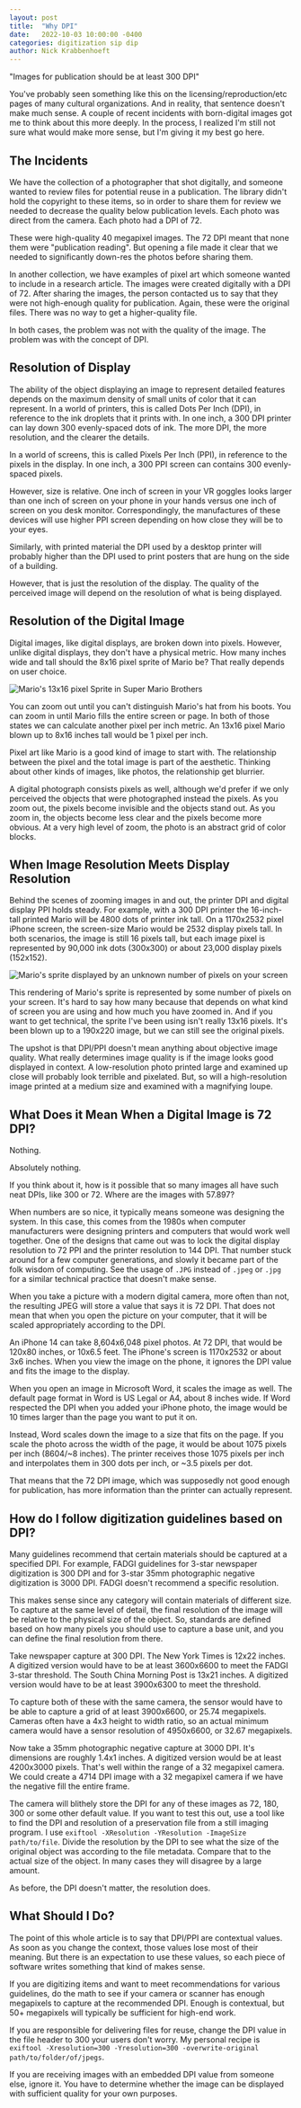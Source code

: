 ```yaml
---
layout: post
title:  "Why DPI"
date:   2022-10-03 10:00:00 -0400
categories: digitization sip dip
author: Nick Krabbenhoeft
---
```


"Images for publication should be at least 300 DPI"

You've probably seen something like this on the licensing/reproduction/etc pages of many cultural organizations.
And in reality, that sentence doesn't make much sense.
A couple of recent incidents with born-digital images got me to think about this more deeply.
In the process, I realized I'm still not sure what would make more sense, but I'm giving it my best go here.

## The Incidents

We have the collection of a photographer that shot digitally, and someone wanted to review files for potential reuse in a publication.
The library didn't hold the copyright to these items, so in order to share them for review we needed to decrease the quality below publication levels.
Each photo was direct from the camera.
Each photo had a DPI of 72.

These were high-quality 40 megapixel images.
The 72 DPI meant that none them were "publication reading".
But opening a file made it clear that we needed to significantly down-res the photos before sharing them.

In another collection, we have examples of pixel art which someone wanted to include in a research article.
The images were created digitally with a DPI of 72.
After sharing the images, the person contacted us to say that they were not high-enough quality for publication.
Again, these were the original files.
There was no way to get a higher-quality file.

In both cases, the problem was not with the quality of the image.
The problem was with the concept of DPI.

## Resolution of Display

The ability of the object displaying an image to represent detailed features depends on the maximum density of small units of color that it can represent.
In a world of printers, this is called Dots Per Inch (DPI), in reference to the ink droplets that it prints with.
In one inch, a 300 DPI printer can lay down 300 evenly-spaced dots of ink.
The more DPI, the more resolution, and the clearer the details.

In a world of screens, this is called Pixels Per Inch (PPI), in reference to the pixels in the display.
In one inch, a 300 PPI screen can contains 300 evenly-spaced pixels.

However, size is relative.
One inch of screen in your VR goggles looks larger than one inch of screen on your phone in your hands versus one inch of screen on you desk monitor.
Correspondingly, the manufactures of these devices will use higher PPI screen depending on how close they will be to your eyes.

Similarly, with printed material the DPI used by a desktop printer will probably higher than the DPI used to print posters that are hung on the side of a building.

However, that is just the resolution of the display.
The quality of the perceived image will depend on the resolution of what is being displayed.

## Resolution of the Digital Image

Digital images, like digital displays, are broken down into pixels.
However, unlike digital displays, they don't have a physical metric.
How many inches wide and tall should the 8x16 pixel sprite of Mario be?
That really depends on user choice.

![Mario's 13x16 pixel Sprite in Super Mario Brothers]({{site.baseurl}}/assets/img/small-mario.gif)

You can zoom out until you can't distinguish Mario's hat from his boots.
You can zoom in until Mario fills the entire screen or page.
In both of those states we can calculate another pixel per inch metric.
An 13x16 pixel Mario blown up to 8x16 inches tall would be 1 pixel per inch.

Pixel art like Mario is a good kind of image to start with.
The relationship between the pixel and the total image is part of the aesthetic.
Thinking about other kinds of images, like photos, the relationship get blurrier.

A digital photograph consists pixels as well, although we'd prefer if we only perceived the objects that were photographed instead the pixels.
As you zoom out, the pixels become invisible and the objects stand out.
As you zoom in, the objects become less clear and the pixels become more obvious.
At a very high level of zoom, the photo is an abstract grid of color blocks.

## When Image Resolution Meets Display Resolution

Behind the scenes of zooming images in and out, the printer DPI and digital display PPI holds steady.
For example, with a 300 DPI printer the 16-inch-tall printed Mario will be 4800 dots of printer ink tall.
On a 1170x2532 pixel iPhone screen, the screen-size Mario would be 2532 display pixels tall.
In both scenarios, the image is still 16 pixels tall, but each image pixel is represented by 90,000 ink dots (300x300) or about 23,000 display pixels (152x152).

![Mario's sprite displayed by an unknown number of pixels on your screen]({{site.baseurl}}/assets/img/small-mario.gif)

This rendering of Mario's sprite is represented by some number of pixels on your screen.
It's hard to say how many because that depends on what kind of screen you are using and how much you have zoomed in.
And if you want to get technical, the sprite I've been using isn't really 13x16 pixels.
It's been blown up to a 190x220 image, but we can still see the original pixels.

The upshot is that DPI/PPI doesn't mean anything about objective image quality.
What really determines image quality is if the image looks good displayed in context.
A low-resolution photo printed large and examined up close will probably look terrible and pixelated.
But, so will a high-resolution image printed at a medium size and examined with a magnifying loupe.

## What Does it Mean When a Digital Image is 72 DPI?

Nothing.

Absolutely nothing.

If you think about it, how is it possible that so many images all have such neat DPIs, like 300 or 72.
Where are the images with 57.897?

When numbers are so nice, it typically means someone was designing the system.
In this case, this comes from the 1980s when computer manufacturers were designing printers and computers that would work well together.
One of the designs that came out was to lock the digital display resolution to 72 PPI and the printer resolution to 144 DPI.
That number stuck around for a few computer generations, and slowly it became part of the folk wisdom of computing.
See the usage of `.JPG` instead of `.jpeg` or `.jpg` for a similar technical practice that doesn't make sense.

When you take a picture with a modern digital camera, more often than not, the resulting JPEG will store a value that says it is 72 DPI.
That does not mean that when you open the picture on your computer, that it will be scaled appropriately according to the DPI.

An iPhone 14 can take 8,604x6,048 pixel photos.
At 72 DPI, that would be 120x80 inches, or 10x6.5 feet.
The iPhone's screen is 1170x2532 or about 3x6 inches.
When you view the image on the phone, it ignores the DPI value and fits the image to the display.

When you open an image in Microsoft Word, it scales the image as well.
The default page format in Word is US Legal or A4, about 8 inches wide.
If Word respected the DPI when you added your iPhone photo, the image would be 10 times larger than the page you want to put it on.

Instead, Word scales down the image to a size that fits on the page.
If you scale the photo across the width of the page, it would be about 1075 pixels per inch (8604/~8 inches).
The printer receives those 1075 pixels per inch and interpolates them in 300 dots per inch, or ~3.5 pixels per dot.

That means that the 72 DPI image, which was supposedly not good enough for publication, has more information than the printer can actually represent.

## How do I follow digitization guidelines based on DPI?

Many guidelines recommend that certain materials should be captured at a specified DPI.
For example, FADGI guidelines for 3-star newspaper digitization is 300 DPI and for 3-star 35mm photographic negative digitization is 3000 DPI.
FADGI doesn't recommend a specific resolution.

This makes sense since any category will contain materials of different size.
To capture at the same level of detail, the final resolution of the image will be relative to the physical size of the object.
So, standards are defined based on how many pixels you should use to capture a base unit, and you can define the final resolution from there.

Take newspaper capture at 300 DPI.
The New York Times is 12x22 inches.
A digitized version would have to be at least 3600x6600 to meet the FADGI 3-star threshold.
The South China Morning Post is 13x21 inches.
A digitized version would have to be at least 3900x6300 to meet the threshold.

To capture both of these with the same camera, the sensor would have to be able to capture a grid of at least 3900x6600, or 25.74 megapixels.
Cameras often have a 4x3 height to width ratio, so an actual minimum camera would have a sensor resolution of 4950x6600, or 32.67 megapixels.

Now take a 35mm photographic negative capture at 3000 DPI.
It's dimensions are roughly 1.4x1 inches.
A digitized version would be at least 4200x3000 pixels.
That's well within the range of a 32 megapixel camera.
We could create a 4714 DPI image with a 32 megapixel camera if we have the negative fill the entire frame.

The camera will blithely store the DPI for any of these images as 72, 180, 300 or some other default value.
If you want to test this out, use a tool like to find the DPI and resolution of a preservation file from a still imaging program.
I use `exiftool -XResolution -YResolution -ImageSize path/to/file`.
Divide the resolution by the DPI to see what the size of the original object was according to the file metadata.
Compare that to the actual size of the object.
In many cases they will disagree by a large amount.

As before, the DPI doesn't matter, the resolution does.

## What Should I Do?

The point of this whole article is to say that DPI/PPI are contextual values.
As soon as you change the context, those values lose most of their meaning.
But there is an expectation to use these values, so each piece of software writes something that kind of makes sense.

If you are digitizing items and want to meet recommendations for various guidelines, do the math to see if your camera or scanner has enough megapixels to capture at the recommended DPI.
Enough is contextual, but 50+ megapixels will typically be sufficient for high-end work.

If you are responsible for delivering files for reuse, change the DPI value in the file header to 300 your users don't worry.
My personal recipe is `exiftool -Xresolution=300 -Yresolution=300 -overwrite-original path/to/folder/of/jpegs`.

If you are receiving images with an embedded DPI value from someone else, ignore it.
You have to determine whether the image can be displayed with sufficient quality for your own purposes.
